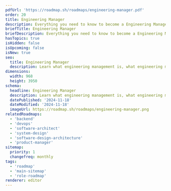 ```yaml
---
pdfUrl: 'https://roadmap.sh/roadmaps/engineering-manager.pdf'
order: 20
title: Engineering Manager
description: Everything you need to know to become a Engineering Manager.
briefTitle: Engineering Manager
briefDescription: Everything you need to know to become a Engineering Manager.
hasTopics: true
isHidden: false
isUpcoming: false
isNew: true
seo:
  title: Engineering Manager
  description: Learn what engineering management is, what engineering managers do and how to become one using our community-driven roadmap.
dimensions:
  width: 968
  height: 3950
schema:
  headline: Engineering Manager
  description: Learn what engineering management is, what engineering managers do and how to become one using our community-driven roadmap.
  datePublished: '2024-11-18'
  dateModified: '2024-11-18'
  imageUrl: https://roadmap.sh/roadmaps/engineering-manager.png
relatedRoadmaps:
  - 'backend'
  - 'devops'
  - 'software-architect'
  - 'system-design'
  - 'software-design-architecture'
  - 'product-manager'
sitemap:
  priority: 1
  changefreq: monthly
tags:
  - 'roadmap'
  - 'main-sitemap'
  - 'role-roadmap'
renderer: editor
---
```

